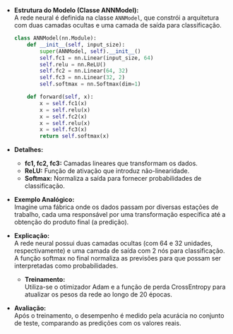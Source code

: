 - **Estrutura do Modelo (Classe ANNModel):**  
  A rede neural é definida na classe `ANNModel`, que constrói a arquitetura com duas camadas ocultas e uma camada de saída para classificação.
  ```python
  class ANNModel(nn.Module):
      def __init__(self, input_size):
          super(ANNModel, self).__init__()
          self.fc1 = nn.Linear(input_size, 64)
          self.relu = nn.ReLU()
          self.fc2 = nn.Linear(64, 32)
          self.fc3 = nn.Linear(32, 2)
          self.softmax = nn.Softmax(dim=1)

      def forward(self, x):
          x = self.fc1(x)
          x = self.relu(x)
          x = self.fc2(x)
          x = self.relu(x)
          x = self.fc3(x)
          return self.softmax(x)
  ```
- **Detalhes:**  
  - **fc1, fc2, fc3:** Camadas lineares que transformam os dados.  
  - **ReLU:** Função de ativação que introduz não-linearidade.  
  - **Softmax:** Normaliza a saída para fornecer probabilidades de classificação.
- **Exemplo Analógico:**  
  Imagine uma fábrica onde os dados passam por diversas estações de trabalho, cada uma responsável por uma transformação específica até a obtenção do produto final (a predição).

- **Explicação:**  
  A rede neural possui duas camadas ocultas (com 64 e 32 unidades, respectivamente) e uma camada de saída com 2 nós para classificação. A função softmax no final normaliza as previsões para que possam ser interpretadas como probabilidades.

  - **Treinamento:**  
  Utiliza-se o otimizador Adam e a função de perda CrossEntropy para atualizar os pesos da rede ao longo de 20 épocas.
- **Avaliação:**  
  Após o treinamento, o desempenho é medido pela acurácia no conjunto de teste, comparando as predições com os valores reais.

